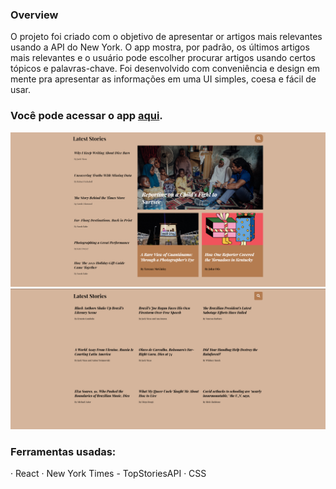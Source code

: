 ### Overview
O projeto foi criado com o objetivo de apresentar or artigos mais relevantes usando a API do New York. O app mostra, por padrão, os últimos artigos mais relevantes e o usuário pode escolher procurar artigos usando certos tópicos e palavras-chave.
Foi desenvolvido com conveniência e design em mente pra apresentar as informações em uma UI simples, coesa e fácil de usar.
### Você pode acessar o app [aqui](https://nardi00.github.io/news).

![homepage](https://github.com/nardi00/news/blob/master/home.png)
![search](https://github.com/nardi00/news/blob/master/search.png)

### Ferramentas usadas:
· React
· New York Times - TopStoriesAPI 
· CSS

